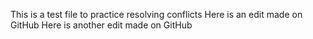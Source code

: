 This is a test file to practice resolving conflicts
Here is an edit made on GitHub
Here is another edit made on GitHub
